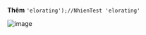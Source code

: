 **Thêm** ```'elorating');//NhienTest 'elorating'```  

![image](https://user-images.githubusercontent.com/32034702/146160711-41a88e6b-b90a-4969-8ec7-393147723be0.png)
